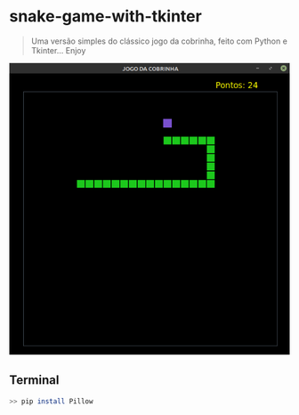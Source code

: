 # snake-game-with-tkinter
> Uma versão simples do clássico jogo da cobrinha, feito com Python e Tkinter... Enjoy

![](snake.png)

## Terminal

```sh
>> pip install Pillow
```



